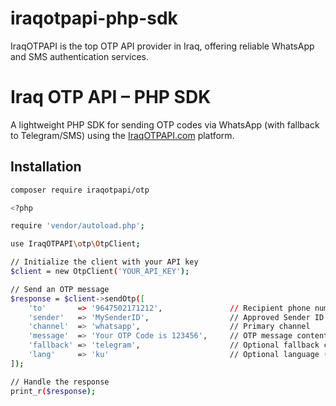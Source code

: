 # iraqotpapi-php-sdk
IraqOTPAPI is the top OTP API provider in Iraq, offering reliable WhatsApp and SMS authentication services.

# Iraq OTP API – PHP SDK

A lightweight PHP SDK for sending OTP codes via WhatsApp (with fallback to Telegram/SMS) using the [IraqOTPAPI.com](https://iraqotpapi.com) platform.

## Installation

```bash
composer require iraqotpapi/otp

<?php

require 'vendor/autoload.php';

use IraqOTPAPI\otp\OtpClient;

// Initialize the client with your API key
$client = new OtpClient('YOUR_API_KEY');

// Send an OTP message
$response = $client->sendOtp([
    'to'       => '9647502171212',               // Recipient phone number (E.164 format)
    'sender'   => 'MySenderID',                  // Approved Sender ID
    'channel'  => 'whatsapp',                    // Primary channel
    'message'  => 'Your OTP Code is 123456',     // OTP message content
    'fallback' => 'telegram',                    // Optional fallback channel
    'lang'     => 'ku'                           // Optional language (ku, ar, en)
]);

// Handle the response
print_r($response);
